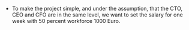 - To make the project simple, and under the assumption, that the CTO, CEO and CFO are in the same level, we want to set the salary for one week with 50 percent workforce 1000 Euro.